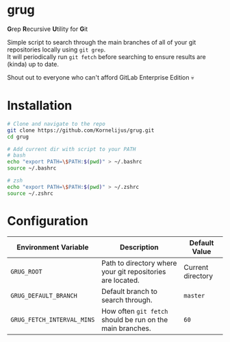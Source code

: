 # grug

**G**rep **R**ecursive **U**tility for **G**it

Simple script to search through the main branches of all of your git repositories locally using `git grep`.  
It will periodically run `git fetch` before searching to ensure results are (kinda) up to date.

Shout out to everyone who can't afford GitLab Enterprise Edition :skull:

# Installation

```sh
# Clone and navigate to the repo
git clone https://github.com/Kornelijus/grug.git
cd grug

# Add current dir with script to your PATH
# bash
echo "export PATH=\$PATH:$(pwd)" > ~/.bashrc
source ~/.bashrc

# zsh
echo "export PATH=\$PATH:$(pwd)" > ~/.zshrc
source ~/.zshrc
```

# Configuration

| Environment Variable       | Description                                                | Default Value     |
| -------------------------- | ---------------------------------------------------------- | ----------------- |
| `GRUG_ROOT`                | Path to directory where your git repositories are located. | Current directory |
| `GRUG_DEFAULT_BRANCH`      | Default branch to search through.                          | `master`          |
| `GRUG_FETCH_INTERVAL_MINS` | How often `git fetch` should be run on the main branches.  | `60`              |
